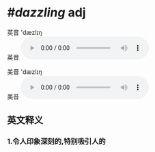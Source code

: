 # ***\#dazzling*** adj
英音 'dæzlɪŋ  
英音
<audio src="./media/dazzling1_AAC.aac" controls="controls"></audio>

美音 'dæzlɪŋ  
美音
<audio src="./media/dazzling2_AAC.aac" controls="controls"></audio>



  

英文释义
---
### 1.**令人印象深刻的,特别吸引人的**  


